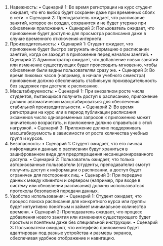 1.	Надежность:
    •	Сценарий 1: Во время регистрации на курс студент ожидает, что его выбор будет сохранен даже при временных сбоях в сети.
    •	Сценарий 2: Преподаватель ожидает, что расписание занятий, которое он создал, сохранится и не будет утеряно при обновлении приложения.
    •	Сценарий 3: Пользователь ожидает, что приложение будет доступно для просмотра расписания даже в случае временного отключения интернета.
2.	Производительность:
    •	Сценарий 1: Студент ожидает, что приложение будет быстро загружать информацию о расписании занятий, когда он заходит в приложение перед началом занятий.
    •	Сценарий 2: Администратор ожидает, что добавление новых занятий или изменение существующих будет происходить мгновенно, чтобы обновления были видны пользователям сразу же.
    •	Сценарий 3: Во время пиковых часов (например, в начале учебного семестра) приложение должно обеспечивать стабильную производительность без задержек при доступе к расписанию.
3.	Масштабируемость:
    •	Сценарий 1: При внезапном росте числа студентов, пытающихся получить доступ к расписанию, приложение должно автоматически масштабироваться для обеспечения стабильной производительности.
    •	Сценарий 2: Во время регистрации на курс или в период публикации расписания экзаменов число одновременных запросов к приложению может значительно возрастать, и приложение должно справиться с этой нагрузкой.
    •	Сценарий 3: Приложение должно поддерживать масштабируемость в зависимости от роста количества учебных групп и курсов.
4.	Безопасность:
    •	Сценарий 1: Студент ожидает, что его личная информация и данные о расписании будут храниться в зашифрованном виде для предотвращения несанкционированного доступа.
    •	Сценарий 2: Пользователь ожидает, что только авторизованные пользователи (студенты, преподаватели) смогут получить доступ к информации о расписании, а доступ будет ограничен для посторонних лиц.
    •	Сценарий 3: При передаче данных между клиентом и сервером (например, при входе в систему или обновлении расписания) должны использоваться протоколы безопасной передачи данных.
5.	Удобство использования:
    •	Сценарий 1: Студент ожидает, что процесс поиска расписания для конкретного курса или группы будет интуитивно понятным и займет минимальное количество времени.
    •	Сценарий 2: Преподаватель ожидает, что процесс добавления нового занятия или изменения существующего будет простым и понятным даже без специальной инструкции.
    •	Сценарий 3: Пользователи ожидают, что интерфейс приложения будет адаптирован под разные устройства и размеры экранов, обеспечивая удобное отображение и навигацию.
    
